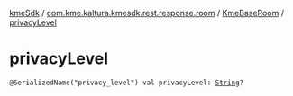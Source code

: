 [kmeSdk](../../index.md) / [com.kme.kaltura.kmesdk.rest.response.room](../index.md) / [KmeBaseRoom](index.md) / [privacyLevel](./privacy-level.md)

# privacyLevel

`@SerializedName("privacy_level") val privacyLevel: `[`String`](https://kotlinlang.org/api/latest/jvm/stdlib/kotlin/-string/index.html)`?`